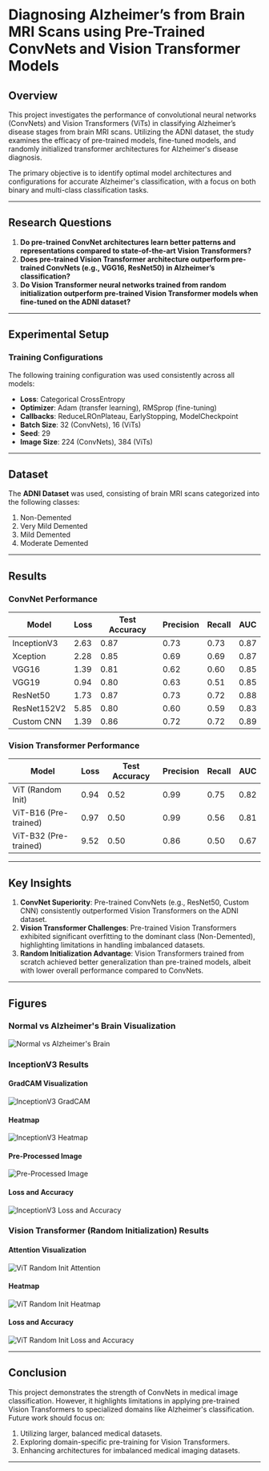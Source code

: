 # Diagnosing Alzheimer’s from Brain MRI Scans using Pre-Trained ConvNets and Vision Transformer Models

## Overview
This project investigates the performance of convolutional neural networks (ConvNets) and Vision Transformers (ViTs) in classifying Alzheimer’s disease stages from brain MRI scans. Utilizing the ADNI dataset, the study examines the efficacy of pre-trained models, fine-tuned models, and randomly initialized transformer architectures for Alzheimer's disease diagnosis.

The primary objective is to identify optimal model architectures and configurations for accurate Alzheimer's classification, with a focus on both binary and multi-class classification tasks.

---

## Research Questions
1. **Do pre-trained ConvNet architectures learn better patterns and representations compared to state-of-the-art Vision Transformers?**  
2. **Does pre-trained Vision Transformer architecture outperform pre-trained ConvNets (e.g., VGG16, ResNet50) in Alzheimer’s classification?**  
3. **Do Vision Transformer neural networks trained from random initialization outperform pre-trained Vision Transformer models when fine-tuned on the ADNI dataset?**

---

## Experimental Setup

### Training Configurations
The following training configuration was used consistently across all models:

- **Loss**: Categorical CrossEntropy
- **Optimizer**: Adam (transfer learning), RMSprop (fine-tuning)
- **Callbacks**: ReduceLROnPlateau, EarlyStopping, ModelCheckpoint
- **Batch Size**: 32 (ConvNets), 16 (ViTs)
- **Seed**: 29
- **Image Size**: 224 (ConvNets), 384 (ViTs)

---

## Dataset
The **ADNI Dataset** was used, consisting of brain MRI scans categorized into the following classes:
1. Non-Demented
2. Very Mild Demented
3. Mild Demented
4. Moderate Demented

---

## Results

### ConvNet Performance
| **Model**       | **Loss** | **Test Accuracy** | **Precision** | **Recall** | **AUC**   |
|------------------|----------|-------------------|---------------|------------|-----------|
| InceptionV3     | 2.63     | 0.87              | 0.73          | 0.73       | 0.87      |
| Xception        | 2.28     | 0.85              | 0.69          | 0.69       | 0.87      |
| VGG16           | 1.39     | 0.81              | 0.62          | 0.60       | 0.85      |
| VGG19           | 0.94     | 0.80              | 0.63          | 0.51       | 0.85      |
| ResNet50        | 1.73     | 0.87              | 0.73          | 0.72       | 0.88      |
| ResNet152V2     | 5.85     | 0.80              | 0.60          | 0.59       | 0.83      |
| Custom CNN      | 1.39     | 0.86              | 0.72          | 0.72       | 0.89      |

### Vision Transformer Performance
| **Model**              | **Loss** | **Test Accuracy** | **Precision** | **Recall** | **AUC**   |
|-------------------------|----------|-------------------|---------------|------------|-----------|
| ViT (Random Init)      | 0.94     | 0.52              | 0.99          | 0.75       | 0.82      |
| ViT-B16 (Pre-trained)  | 0.97     | 0.50              | 0.99          | 0.56       | 0.81      |
| ViT-B32 (Pre-trained)  | 9.52     | 0.50              | 0.86          | 0.50       | 0.67      |

---

## Key Insights
1. **ConvNet Superiority**: Pre-trained ConvNets (e.g., ResNet50, Custom CNN) consistently outperformed Vision Transformers on the ADNI dataset.
2. **Vision Transformer Challenges**: Pre-trained Vision Transformers exhibited significant overfitting to the dominant class (Non-Demented), highlighting limitations in handling imbalanced datasets.
3. **Random Initialization Advantage**: Vision Transformers trained from scratch achieved better generalization than pre-trained models, albeit with lower overall performance compared to ConvNets.

---

## Figures

<!-- ### Methodology Diagram
![Methodology](methodology.png) -->

### Normal vs Alzheimer's Brain Visualization
![Normal vs Alzheimer's Brain](Normal_vs_Alzheimers_Brain.png)

### InceptionV3 Results

#### GradCAM Visualization
![InceptionV3 GradCAM](./Multi-Class%20Classification/Inception/GradCam.jpg)

#### Heatmap
![InceptionV3 Heatmap](./Multi-Class%20Classification/Inception/HeatMap.jpeg)

#### Pre-Processed Image
![Pre-Processed Image](./Multi-Class%20Classification/Inception/Pre-Processed-Image.png)

#### Loss and Accuracy
![InceptionV3 Loss and Accuracy](./Multi-Class%20Classification/Inception/loss_acc_1.png)

### Vision Transformer (Random Initialization) Results

#### Attention Visualization
![ViT Random Init Attention](./Multi-Class%20Classification/Vit/Attention_view_B16_BF.jpg)

#### Heatmap
![ViT Random Init Heatmap](./Multi-Class%20Classification/Vit/HeatMap_B16.jpeg)

#### Loss and Accuracy
![ViT Random Init Loss and Accuracy](./Multi-Class%20Classification/Vit/loss_acc_1.png)


---


## Conclusion
This project demonstrates the strength of ConvNets in medical image classification. However, it highlights limitations in applying pre-trained Vision Transformers to specialized domains like Alzheimer's classification. Future work should focus on:

1. Utilizing larger, balanced medical datasets.
2. Exploring domain-specific pre-training for Vision Transformers.
3. Enhancing architectures for imbalanced medical imaging datasets.

---
